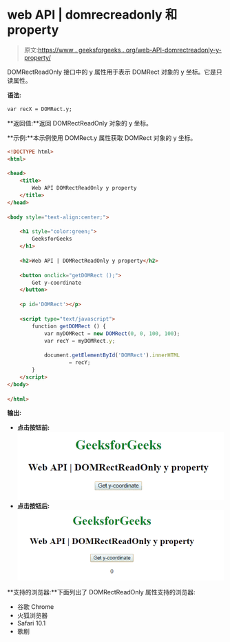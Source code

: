 # web API | domrecreadonly 和 property

> 原文:[https://www . geeksforgeeks . org/web-API-domrectreadonly-y-property/](https://www.geeksforgeeks.org/web-api-domrectreadonly-y-property/)

DOMRectReadOnly 接口中的 y 属性用于表示 DOMRect 对象的 y 坐标。它是只读属性。

**语法:**

```html
var recX = DOMRect.y;
```

**返回值:**返回 DOMRectReadOnly 对象的 y 坐标。

**示例:**本示例使用 DOMRect.y 属性获取 DOMRect 对象的 y 坐标。

```html
<!DOCTYPE html> 
<html> 

<head>
    <title>
        Web API DOMRectReadOnly y property
    </title>
</head>

<body style="text-align:center;">

    <h1 style="color:green;"> 
        GeeksforGeeks 
    </h1> 

    <h2>Web API | DOMRectReadOnly y property</h2>

    <button onclick="getDOMRect ();">
        Get y-coordinate
    </button>

    <p id='DOMRect'></p>

    <script type="text/javascript">
        function getDOMRect () {
            var myDOMRect = new DOMRect(0, 0, 100, 100);
            var recY = myDOMRect.y;

            document.getElementById('DOMRect').innerHTML
                    = recY;
        }
    </script> 
</body>

</html>
```

**输出:**

*   **点击按钮前:**
    ![](img/0db58eb89e05c05c938469b0bd8b1320.png)
*   **点击按钮后:**
    ![](img/ede6458454477331643b5283abc6c495.png)

**支持的浏览器:**下面列出了 DOMRectReadOnly 属性支持的浏览器:

*   谷歌 Chrome
*   火狐浏览器
*   Safari 10.1
*   歌剧